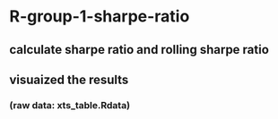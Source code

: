 # R-group-1-sharpe-ratio
## calculate sharpe ratio and rolling sharpe ratio 
## visuaized the results
### (raw data: xts_table.Rdata)
